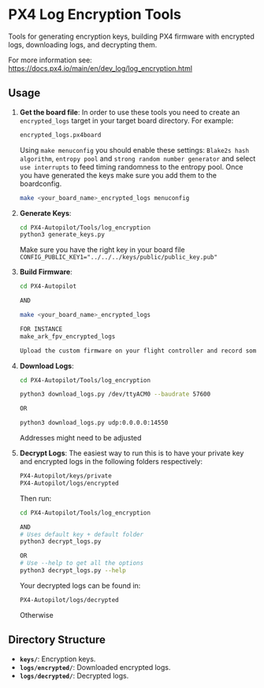 # PX4 Log Encryption Tools

Tools for generating encryption keys, building PX4 firmware with encrypted logs, downloading logs, and decrypting them.

For more information see: https://docs.px4.io/main/en/dev_log/log_encryption.html

## Usage

1. **Get the board file**:
   In order to use these tools you need to create an `encrypted_logs` target in your target board directory. For example:
   ```bash
   encrypted_logs.px4board
   ```
   Using `make menuconfig` you should enable these settings: `Blake2s hash algorithm`, `entropy pool` and `strong random number generator` and select `use interrupts` to feed timing randomness to the entropy pool.
   Once you have generated the keys make sure you add them to the boardconfig.

   ```bash
   make <your_board_name>_encrypted_logs menuconfig
   ```

2. **Generate Keys**:
   ```bash
   cd PX4-Autopilot/Tools/log_encryption
   python3 generate_keys.py
   ```

   Make sure you have the right key in your board file
   ```CONFIG_PUBLIC_KEY1="../../../keys/public/public_key.pub"```

3. **Build Firmware**:
   ```bash
   cd PX4-Autopilot

   AND

   make <your_board_name>_encrypted_logs

   FOR INSTANCE
   make_ark_fpv_encrypted_logs

   Upload the custom firmware on your flight controller and record some logs
   ```

4. **Download Logs**:
   ```bash
   cd PX4-Autopilot/Tools/log_encryption

   python3 download_logs.py /dev/ttyACM0 --baudrate 57600

   OR

   python3 download_logs.py udp:0.0.0.0:14550
   ```

   Addresses might need to be adjusted

5. **Decrypt Logs**:
   The easiest way to run this is to have your private key and encrypted logs in the following folders respectively:
   ```bash
   PX4-Autopilot/keys/private
   PX4-Autopilot/logs/encrypted
   ```
   Then run:
   ```bash
   cd PX4-Autopilot/Tools/log_encryption

   AND
   # Uses default key + default folder
   python3 decrypt_logs.py

   OR
   # Use --help to get all the options
   python3 decrypt_logs.py --help
   ```

   Your decrypted logs can be found in:
   ```bash
   PX4-Autopilot/logs/decrypted
   ```
   Otherwise

## Directory Structure

- **`keys/`**: Encryption keys.
- **`logs/encrypted/`**: Downloaded encrypted logs.
- **`logs/decrypted/`**: Decrypted logs.
